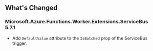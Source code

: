 ## What's Changed

<!-- Please add your release notes in the following format:
- My change description (#PR/#issue)
-->

### Microsoft.Azure.Functions.Worker.Extensions.ServiceBus 5.7.1

- Add `DefaultValue` attribute to the `IsBatched` prop of the ServiceBus trigger.
